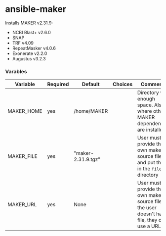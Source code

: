 # ansible-maker

Installs MAKER v2.31.9:
  - NCBI Blast+ v2.6.0
  - SNAP
  - TRF v4.09
  - RepeatMasker v4.0.6
  - Exonerate v2.2.0
  - Augustus v3.2.3

### Varables

| Variable                | Required | Default | Choices                   | Comments                                   |
|-------------------------|----------|---------|---------------------------|--------------------------------------------|
| MAKER_HOME              | yes      | /home/MAKER   |         | Directory with enough space. Also where other MAKER dependencies are installed |
| MAKER_FILE              | yes      | "maker-2.31.9.tgz"   |         | User must provide their own maker source files and put them in the `files/` directory |
| MAKER_URL               | yes      | None   |         | User must provide their own maker source files. If the user doesn't have file, they can use a URL |
